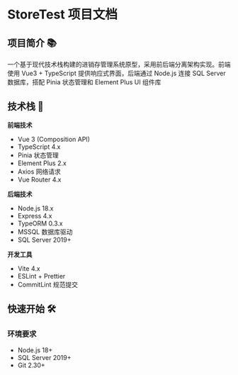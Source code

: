 # StoreTest 项目文档

## 项目简介 📚
一个基于现代技术栈构建的进销存管理系统原型，采用前后端分离架构实现。前端使用 Vue3 + TypeScript 提供响应式界面，后端通过 Node.js 连接 SQL Server 数据库，搭配 Pinia 状态管理和 Element Plus UI 组件库

## 技术栈 🔧

**前端技术**
- Vue 3 (Composition API)
- TypeScript 4.x
- Pinia 状态管理
- Element Plus 2.x
- Axios 网络请求
- Vue Router 4.x

**后端技术**
- Node.js 18.x
- Express 4.x
- TypeORM 0.3.x
- MSSQL 数据库驱动
- SQL Server 2019+

**开发工具**
- Vite 4.x
- ESLint + Prettier
- CommitLint 规范提交



## 快速开始 🛠️

### 环境要求
- Node.js 18+
- SQL Server 2019+
- Git 2.30+
